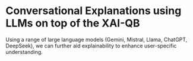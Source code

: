 # Conversational Explanations using LLMs on top of the XAI-QB

Using a range of large language models (Gemini, Mistral, Llama, ChatGPT, DeepSeek), we can further aid explainability to enhance user-specific understanding.
